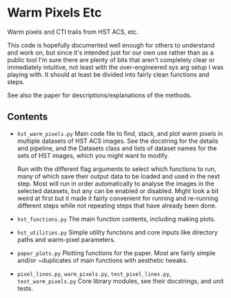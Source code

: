 Warm Pixels Etc
===============

Warm pixels and CTI trails from HST ACS, etc.

This code is hopefully documented well enough for others to understand and work
on, but since it's intended just for our own use rather than as a public tool
I'm sure there are plenty of bits that aren't completely clear or immediately
intuitive, not least with the over-engineered sys arg setup I was playing with.
It should at least be divided into fairly clean functions and steps.

See also the paper for descriptions/explanations of the methods.

Contents
--------
+ `hst_warm_pixels.py`
    Main code file to find, stack, and plot warm pixels in multiple datasets of
    HST ACS images. See the docstring for the details and pipeline, and the
    Datasets class and lists of dataset names for the sets of HST images, which
    you might want to modify.

    Run with the different flag arguments to select which functions to run,
    many of which save their output data to be loaded and used in the next step.
    Most will run in order automatically to analyse the images in the selected
    datasets, but any can be enabled or disabled. Might look a bit weird at
    first but it made it fairly convenient for running and re-running different
    steps while not repeating steps that have already been done.
+ `hst_functions.py`
    The main function contents, including making plots.
+ `hst_utilities.py`
    Simple utility functions and core inputs like directory paths and warm-pixel
    parameters.
+ `paper_plots.py`
    Plotting functions for the paper. Most are fairly simple and/or ~duplicates
    of main functions with aesthetic tweaks.
+ `pixel_lines.py`, `warm_pixels.py`, `test_pixel_lines.py`, `test_warm_pixels.py`
    Core library modules, see their docstrings, and unit tests.
